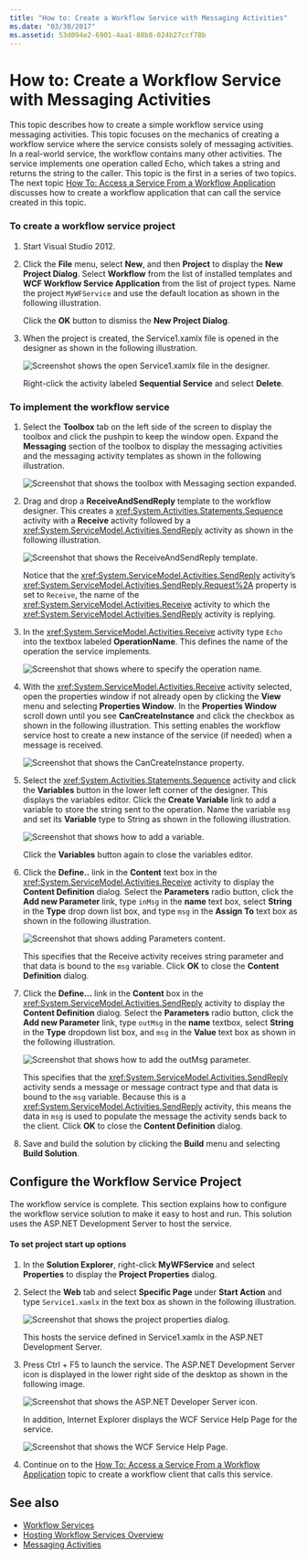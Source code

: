 ```yaml
---
title: "How to: Create a Workflow Service with Messaging Activities"
ms.date: "03/30/2017"
ms.assetid: 53d094e2-6901-4aa1-88b8-024b27ccf78b
---
```

# How to: Create a Workflow Service with Messaging Activities
This topic describes how to create a simple workflow service using messaging activities. This topic focuses on the mechanics of creating a workflow service where the service consists solely of messaging activities. In a real-world service, the workflow contains many other activities. The service implements one operation called Echo, which takes a string and returns the string to the caller. This topic is the first in a series of two topics. The next topic [How To: Access a Service From a Workflow Application](how-to-access-a-service-from-a-workflow-application.md) discusses how to create a workflow application that can call the service created in this topic.  
  
### To create a workflow service project  
  
1. Start Visual Studio 2012.  
  
2. Click the **File** menu, select **New**, and then **Project** to display the **New Project Dialog**. Select **Workflow** from the list of installed templates and **WCF Workflow Service Application** from the list of project types. Name the project `MyWFService` and use the default location as shown in the following illustration.  
  
     Click the **OK** button to dismiss the **New Project Dialog**.  
  
3. When the project is created, the Service1.xamlx file is opened in the designer as shown in the following illustration.  
  
     ![Screenshot shows the open Service1.xamlx file in the designer.](./media/how-to-create-a-workflow-service-with-messaging-activities/default-workflow-service.jpg)  
  
     Right-click the activity labeled **Sequential Service** and select **Delete**.  
  
### To implement the workflow service  
  
1. Select the **Toolbox** tab on the left side of the screen to display the toolbox and click the pushpin to keep the window open. Expand the **Messaging** section of the toolbox to display the messaging activities and the messaging activity templates as shown in the following illustration.  
  
     ![Screenshot that shows the toolbox with Messaging section expanded.](./media/how-to-create-a-workflow-service-with-messaging-activities/toolbox-messaging-section.jpg)  
  
2. Drag and drop a **ReceiveAndSendReply** template to the workflow designer. This creates a <xref:System.Activities.Statements.Sequence> activity with a **Receive** activity followed by a <xref:System.ServiceModel.Activities.SendReply> activity as shown in the following illustration.  
  
     ![Screenshot that shows the ReceiveAndSendReply template.](./media/how-to-create-a-workflow-service-with-messaging-activities/receiveandsendreply-template.jpg)  
  
     Notice that the <xref:System.ServiceModel.Activities.SendReply> activity’s <xref:System.ServiceModel.Activities.SendReply.Request%2A> property is set to `Receive`, the name of the <xref:System.ServiceModel.Activities.Receive> activity to which the <xref:System.ServiceModel.Activities.SendReply> activity is replying.  
  
3. In the <xref:System.ServiceModel.Activities.Receive> activity type `Echo` into the textbox labeled **OperationName**. This defines the name of the operation the service implements.  
  
     ![Screenshot that shows where to specify the operation name.](./media/how-to-create-a-workflow-service-with-messaging-activities/define-operation-name.jpg)  
  
4. With the <xref:System.ServiceModel.Activities.Receive> activity selected, open the properties window if not already open by clicking the **View** menu and selecting **Properties Window**. In the **Properties Window** scroll down until you see **CanCreateInstance** and click the checkbox as shown in the following illustration. This setting enables the workflow service host to create a new instance of the service (if needed) when a message is received.  
  
     ![Screenshot that shows the CanCreateInstance property.](./media/how-to-create-a-workflow-service-with-messaging-activities/cancreateinstance-property.jpg)  
  
5. Select the <xref:System.Activities.Statements.Sequence> activity and click the **Variables** button in the lower left corner of the designer. This displays the variables editor. Click the **Create Variable** link to add a variable to store the string sent to the operation. Name the variable `msg` and set its **Variable** type to String as shown in the following illustration.  
  
     ![Screenshot that shows how to add a variable.](./media/how-to-create-a-workflow-service-with-messaging-activities/add-variable-msg-string.jpg)  
  
     Click the **Variables** button again to close the variables editor.  
  
6. Click the **Define..** link in the **Content** text box in the <xref:System.ServiceModel.Activities.Receive> activity to display the **Content Definition** dialog. Select the **Parameters** radio button, click the **Add new Parameter** link, type `inMsg` in the **name** text box, select **String** in the **Type** drop down list box, and type `msg` in the **Assign To** text box as shown in the following illustration.  
  
     ![Screenshot that shows adding Parameters content.](./media/how-to-create-a-workflow-service-with-messaging-activities/adding-parameters-content.jpg)  
  
     This specifies that the Receive activity receives string parameter and that data is bound to the `msg` variable. Click **OK** to close the **Content Definition** dialog.  
  
7. Click the **Define...** link in the **Content** box in the <xref:System.ServiceModel.Activities.SendReply> activity to display the **Content Definition** dialog. Select the **Parameters** radio button, click the **Add new Parameter** link, type `outMsg` in the **name** textbox, select **String** in the **Type** dropdown list box, and `msg` in the **Value** text box as shown in the following illustration.  
  
     ![Screenshot that shows how to add the outMsg parameter.](./media/how-to-create-a-workflow-service-with-messaging-activities/outmsg-parameters-content.jpg)  
  
     This specifies that the <xref:System.ServiceModel.Activities.SendReply> activity sends a message or message contract type and that data is bound to the `msg` variable. Because this is a <xref:System.ServiceModel.Activities.SendReply> activity, this means the data in `msg` is used to populate the message the activity sends back to the client. Click **OK** to close the **Content Definition** dialog.  
  
8. Save and build the solution by clicking the **Build** menu and selecting **Build Solution**.  
  
## Configure the Workflow Service Project  
 The workflow service is complete. This section explains how to configure the workflow service solution to make it easy to host and run. This solution uses the ASP.NET Development Server to host the service.  
  
#### To set project start up options  
  
1. In the **Solution Explorer**, right-click **MyWFService** and select **Properties** to display the **Project Properties** dialog.  
  
2. Select the **Web** tab and select **Specific Page** under **Start Action** and type `Service1.xamlx` in the text box as shown in the following illustration.  
  
     ![Screenshot that shows the project properties dialog.](./media/how-to-create-a-workflow-service-with-messaging-activities/project-properties-dialog.jpg)  
  
     This hosts the service defined in Service1.xamlx in the ASP.NET Development Server.  
  
3. Press Ctrl + F5 to launch the service. The ASP.NET Development Server icon is displayed in the lower right side of the desktop as shown in the following image.  
  
     ![Screenshot that shows the ASP.NET Developer Server icon.](./media/how-to-create-a-workflow-service-with-messaging-activities/asp-net-dev-server-icon.jpg)  
  
     In addition, Internet Explorer displays the WCF Service Help Page for the service.  
  
     ![Screenshot that shows the WCF Service Help Page.](./media/how-to-create-a-workflow-service-with-messaging-activities/wcf-service-help-page.jpg)  
  
4. Continue on to the [How To: Access a Service From a Workflow Application](how-to-access-a-service-from-a-workflow-application.md) topic to create a workflow client that calls this service.  
  
## See also

- [Workflow Services](workflow-services.md)
- [Hosting Workflow Services Overview](hosting-workflow-services-overview.md)
- [Messaging Activities](messaging-activities.md)
